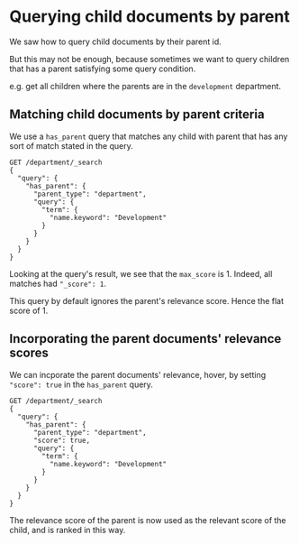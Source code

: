 # Querying child documents by parent

We saw how to query child documents by their parent id.

But this may not be enough, because sometimes we want to query children that has a parent satisfying some query condition.

e.g. get all children where the parents are in the `development` department.

## Matching child documents by parent criteria

We use a `has_parent` query that matches any child with parent that has any sort of match stated in the query.

```http
GET /department/_search
{
  "query": {
    "has_parent": {
      "parent_type": "department",
      "query": {
        "term": {
          "name.keyword": "Development"
        }
      }
    }
  }
}
```

Looking at the query's result, we see that the `max_score` is 1. Indeed, all matches had `"_score": 1`. 

This query by default ignores the parent's relevance score. Hence the flat score of 1.

## Incorporating the parent documents' relevance scores

We can incporate the parent documents' relevance, hover, by setting `"score": true` in the `has_parent` query.

```http
GET /department/_search
{
  "query": {
    "has_parent": {
      "parent_type": "department",
      "score": true,
      "query": {
        "term": {
          "name.keyword": "Development"
        }
      }
    }
  }
}
```

The relevance score of the parent is now used as the relevant score of the child, and is ranked in this way.